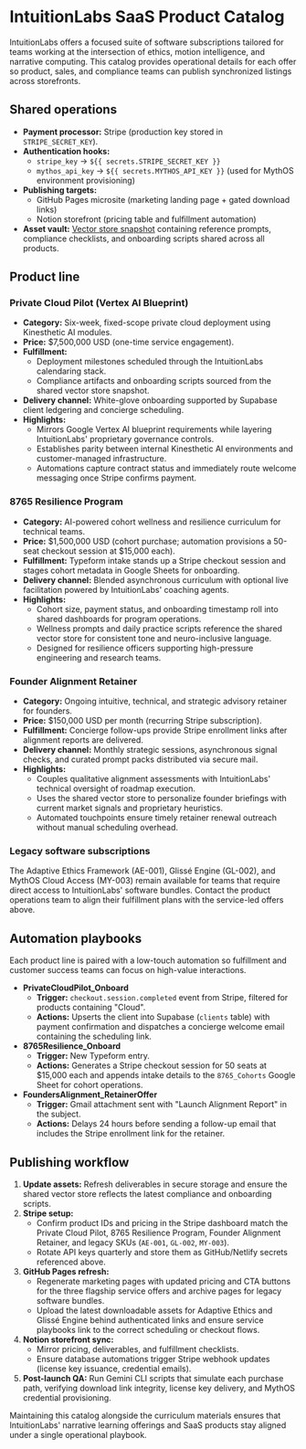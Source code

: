 # IntuitionLabs SaaS Product Catalog

IntuitionLabs offers a focused suite of software subscriptions tailored for teams working at the intersection of ethics, motion intelligence, and narrative computing. This catalog provides operational details for each offer so product, sales, and compliance teams can publish synchronized listings across storefronts.

## Shared operations

- **Payment processor:** Stripe (production key stored in `STRIPE_SECRET_KEY`).
- **Authentication hooks:**
  - `stripe_key` → `${{ secrets.STRIPE_SECRET_KEY }}`
  - `mythos_api_key` → `${{ secrets.MYTHOS_API_KEY }}` (used for MythOS environment provisioning)
- **Publishing targets:**
  - GitHub Pages microsite (marketing landing page + gated download links)
  - Notion storefront (pricing table and fulfillment automation)
- **Asset vault:** [Vector store snapshot](https://platform.openai.com/storage/vector_stores/vs_6859e43920848191a894dd36ecf0595a) containing reference prompts, compliance checklists, and onboarding scripts shared across all products.

## Product line

### Private Cloud Pilot (Vertex AI Blueprint)

- **Category:** Six-week, fixed-scope private cloud deployment using Kinesthetic AI modules.
- **Price:** $7,500,000 USD (one-time service engagement).
- **Fulfillment:**
  - Deployment milestones scheduled through the IntuitionLabs calendaring stack.
  - Compliance artifacts and onboarding scripts sourced from the shared vector store snapshot.
- **Delivery channel:** White-glove onboarding supported by Supabase client ledgering and concierge scheduling.
- **Highlights:**
  - Mirrors Google Vertex AI blueprint requirements while layering IntuitionLabs' proprietary governance controls.
  - Establishes parity between internal Kinesthetic AI environments and customer-managed infrastructure.
  - Automations capture contract status and immediately route welcome messaging once Stripe confirms payment.

### 8765 Resilience Program

- **Category:** AI-powered cohort wellness and resilience curriculum for technical teams.
- **Price:** $1,500,000 USD (cohort purchase; automation provisions a 50-seat checkout session at $15,000 each).
- **Fulfillment:** Typeform intake stands up a Stripe checkout session and stages cohort metadata in Google Sheets for onboarding.
- **Delivery channel:** Blended asynchronous curriculum with optional live facilitation powered by IntuitionLabs' coaching agents.
- **Highlights:**
  - Cohort size, payment status, and onboarding timestamp roll into shared dashboards for program operations.
  - Wellness prompts and daily practice scripts reference the shared vector store for consistent tone and neuro-inclusive language.
  - Designed for resilience officers supporting high-pressure engineering and research teams.

### Founder Alignment Retainer

- **Category:** Ongoing intuitive, technical, and strategic advisory retainer for founders.
- **Price:** $150,000 USD per month (recurring Stripe subscription).
- **Fulfillment:** Concierge follow-ups provide Stripe enrollment links after alignment reports are delivered.
- **Delivery channel:** Monthly strategic sessions, asynchronous signal checks, and curated prompt packs distributed via secure mail.
- **Highlights:**
  - Couples qualitative alignment assessments with IntuitionLabs' technical oversight of roadmap execution.
  - Uses the shared vector store to personalize founder briefings with current market signals and proprietary heuristics.
  - Automated touchpoints ensure timely retainer renewal outreach without manual scheduling overhead.

### Legacy software subscriptions

The Adaptive Ethics Framework (AE-001), Glissé Engine (GL-002), and MythOS Cloud Access (MY-003) remain available for teams that
require direct access to IntuitionLabs' software bundles. Contact the product operations team to align their fulfillment plans
with the service-led offers above.

## Automation playbooks

Each product line is paired with a low-touch automation so fulfillment and customer success teams can focus on high-value
interactions.

- **PrivateCloudPilot_Onboard**
  - **Trigger:** `checkout.session.completed` event from Stripe, filtered for products containing "Cloud".
  - **Actions:** Upserts the client into Supabase (`clients` table) with payment confirmation and dispatches a concierge welcome
    email containing the scheduling link.
- **8765Resilience_Onboard**
  - **Trigger:** New Typeform entry.
  - **Actions:** Generates a Stripe checkout session for 50 seats at $15,000 each and appends intake details to the `8765_Cohorts`
    Google Sheet for cohort operations.
- **FoundersAlignment_RetainerOffer**
  - **Trigger:** Gmail attachment sent with "Launch Alignment Report" in the subject.
  - **Actions:** Delays 24 hours before sending a follow-up email that includes the Stripe enrollment link for the retainer.

## Publishing workflow

1. **Update assets:** Refresh deliverables in secure storage and ensure the shared vector store reflects the latest compliance and onboarding scripts.
2. **Stripe setup:**
   - Confirm product IDs and pricing in the Stripe dashboard match the Private Cloud Pilot, 8765 Resilience Program, Founder
     Alignment Retainer, and legacy SKUs (`AE-001`, `GL-002`, `MY-003`).
   - Rotate API keys quarterly and store them as GitHub/Netlify secrets referenced above.
3. **GitHub Pages refresh:**
   - Regenerate marketing pages with updated pricing and CTA buttons for the three flagship service offers and archive pages for
     legacy software bundles.
   - Upload the latest downloadable assets for Adaptive Ethics and Glissé Engine behind authenticated links and ensure service
     playbooks link to the correct scheduling or checkout flows.
4. **Notion storefront sync:**
   - Mirror pricing, deliverables, and fulfillment checklists.
   - Ensure database automations trigger Stripe webhook updates (license key issuance, credential emails).
5. **Post-launch QA:** Run Gemini CLI scripts that simulate each purchase path, verifying download link integrity, license key delivery, and MythOS credential provisioning.

Maintaining this catalog alongside the curriculum materials ensures that IntuitionLabs' narrative learning offerings and SaaS products stay aligned under a single operational playbook.
